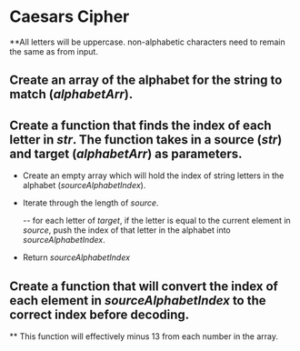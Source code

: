 # Caesars Cipher

**All letters will be uppercase. non-alphabetic characters need to remain the same as from input.

## Create an array of the alphabet for the string to match (*alphabetArr*).

## Create a function that finds the index of each letter in *str*. The function takes in a source (*str*) and target (*alphabetArr*) as parameters.

- Create an empty array which will hold the index of string letters in the alphabet (*sourceAlphabetIndex*).

- Iterate through the length of *source*.

    --  for each letter of *target*, if the letter is equal to the current element in *source*, push the index of that letter in the alphabet into *sourceAlphabetIndex*.

- Return *sourceAlphabetIndex*


## Create a function that will convert the index of each element in *sourceAlphabetIndex* to the correct index before decoding.

** This function will effectively minus 13 from each number in the array. 